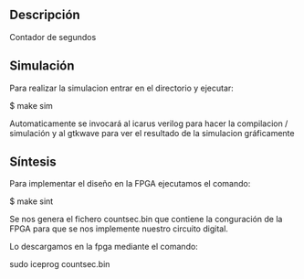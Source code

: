 ## Descripción
Contador de segundos

## Simulación

Para realizar la simulacion entrar en el directorio y ejecutar:

$ make sim

Automaticamente se invocará al icarus verilog para hacer la compilacion / simulación y al gtkwave para ver el resultado de la simulacion gráficamente

## Síntesis

Para implementar el diseño en la FPGA ejecutamos el comando:

$ make sint

Se nos genera el fichero countsec.bin que contiene la conguración de la FPGA para que se nos implemente nuestro circuito digital.

Lo descargamos en la fpga mediante el comando:

sudo iceprog countsec.bin





